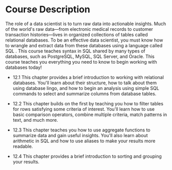 # Course Description

The role of a data scientist is to turn raw data into actionable insights. Much of the world's raw data—from electronic medical records to customer transaction histories—lives in organized collections of tables called relational databases. To be an effective data scientist, you must know how to wrangle and extract data from these databases using a language called SQL . This course teaches syntax in SQL shared by many types of databases, such as PostgreSQL, MySQL, SQL Server, and Oracle. This course teaches you everything you need to know to begin working with databases today!

* 12.1 This chapter provides a brief introduction to working with relational databases. You'll learn about their structure, how to talk about them using database lingo, and how to begin an analysis using simple SQL commands to select and summarize columns from database tables.

* 12.2 This chapter builds on the first by teaching you how to filter tables for rows satisfying some criteria of interest. You'll learn how to use basic comparison operators, combine multiple criteria, match patterns in text, and much more.

* 12.3 This chapter teaches you how to use aggregate functions to summarize data and gain useful insights. You'll also learn about arithmetic in SQL and how to use aliases to make your results more readable.

* 12.4 This chapter provides a brief introduction to sorting and grouping your results.
